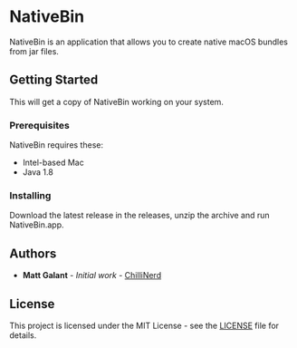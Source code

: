 # NativeBin
NativeBin is an application that allows you to create native macOS bundles from jar files.

## Getting Started

This will get a copy of NativeBin working on your system.

### Prerequisites

NativeBin requires these:

- Intel-based Mac
- Java 1.8

### Installing

Download the latest release in the releases, unzip the archive and run NativeBin.app.

## Authors

* **Matt Galant** - *Initial work* - [ChilliNerd](https://github.com/ChilliNerd)

## License

This project is licensed under the MIT License - see the [LICENSE](LICENSE) file for details.